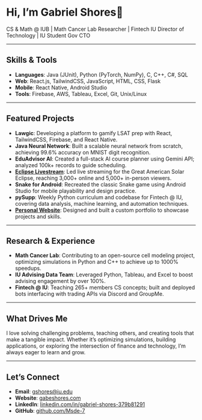# Hi, I’m Gabriel Shores👋

CS & Math @ IUB | Math Cancer Lab Researcher | Fintech IU Director of Technology | IU Student Gov CTO 

---

## Skills & Tools  

- **Languages**: Java (JUnit), Python (PyTorch, NumPy), C, C++, C#, SQL  
- **Web**: React.js, TailwindCSS, JavaScript, HTML, CSS, Flask  
- **Mobile**: React Native, Android Studio  
- **Tools**: Firebase, AWS, Tableau, Excel, Git, Unix/Linux  

---

## Featured Projects  

- **Lawgic**: Developing a platform to gamify LSAT prep with React, TailwindCSS, Firebase, and React Native.  
- **Java Neural Network**: Built a scalable neural network from scratch, achieving 99.6% accuracy on MNIST digit recognition.  
- **EduAdvisor AI**: Created a full-stack AI course planner using Gemini API; analyzed 100k+ records to guide scheduling.  
- **[Eclipse Livestream](https://www.youtube.com/watch?v=r6A4q5nO0rY&ab_channel=2024TotalEclipseWebstreamsforIULuddy)**: Led live streaming for the Great American Solar Eclipse, reaching 3,000+ online and 5,000+ in-person viewers.
- **Snake for Android**: Recreated the classic Snake game using Android Studio for mobile playability and design practice.  
- **pySupp**: Weekly Python curriculum and codebase for Fintech @ IU, covering data analysis, machine learning, and automation techniques.  
- **[Personal Website](https://gabeshores.com)**: Designed and built a custom portfolio to showcase projects and skills.

---

## Research & Experience  

- **Math Cancer Lab**: Contributing to an open-source cell modeling project, optimizing simulations in Python and C++ to achieve up to 1000% speedups. 
- **IU Advising Data Team**: Leveraged Python, Tableau, and Excel to boost advising engagement by over 100%.  
- **Fintech @ IU**: Teaching 265+ members CS concepts; built and deployed bots interfacing with trading APIs via Discord and GroupMe.  

---

## What Drives Me  

I love solving challenging problems, teaching others, and creating tools that make a tangible impact. Whether it’s optimizing simulations, building applications, or exploring the intersection of finance and technology, I’m always eager to learn and grow.  

---

## Let’s Connect  

- **Email**: gshores@iu.edu  
- **Website**: [gabeshores.com](https://gabeshores.com)  
- **LinkedIn**: [linkedin.com/in/gabriel-shores-379b81291](https://linkedin.com/in/gabriel-shores-379b81291)  
- **GitHub**: [github.com/Msde-7](https://github.com/Msde-7)  
